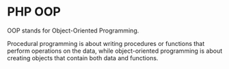# PHP OOP

OOP stands for Object-Oriented Programming.

Procedural programming is about writing procedures or functions that perform operations on the data, while object-oriented programming is about creating objects that contain both data and functions.
